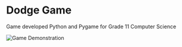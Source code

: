 # Dodge Game

Game developed Python and Pygame for Grade 11 Computer Science

![Game Demonstration](https://media.giphy.com/media/lcg4kc7YSca849zbpx/giphy.gif)

